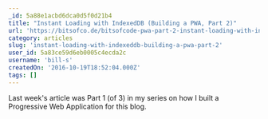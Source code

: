 ```yaml
---
_id: 5a88e1acbd6dca0d5f0d21b4
title: "Instant Loading with IndexedDB (Building a PWA, Part 2)"
url: 'https://bitsofco.de/bitsofcode-pwa-part-2-instant-loading-with-indexeddb/'
category: articles
slug: 'instant-loading-with-indexeddb-building-a-pwa-part-2'
user_id: 5a83ce59d6eb0005c4ecda2c
username: 'bill-s'
createdOn: '2016-10-19T18:52:04.000Z'
tags: []
---
```


Last week's article was Part 1 (of 3) in my series on how I built a Progressive Web Application for this blog.
